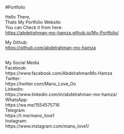 #Portfolio

Hello There,<br>
Thats My Portfolio Website
<br>
You can Check it from here:<br>
https://abdelrahman-mo-hamza.github.io/My-Portfolio/
<br>

My Github:<br>
https://github.com/abdelrahman-mo-hamza

<br>
My Social Media<br>
Facebook:<br>
https://www.facebook.com/AbdelrahmanMo.Hamza<br>
Twitter:<br>
https://twitter.com/Mano_Love_Oo<br>
Linkedin:<br>
https://www.linkedin.com/in/abdelrahman-mo-hamza/<br>
WhatsApp:<br>
https://wa.me/1554575716<br>
Telegram:<br>
https://t.me/mano_love1<br>
Instagram:<br>
https://www.instagram.com/mano_love1/

